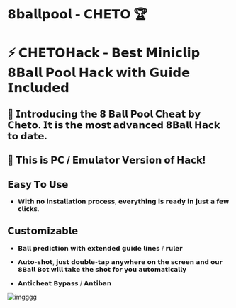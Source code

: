 # 𝟴𝗯𝗮𝗹𝗹𝗽𝗼𝗼𝗹 - 𝗖𝗛𝗘𝗧𝗢 🏆

# ⚡ 𝗖𝗛𝗘𝗧𝗢𝗛𝗮𝗰𝗸 - 𝗕𝗲𝘀𝘁 𝗠𝗶𝗻𝗶𝗰𝗹𝗶𝗽 𝟴𝗕𝗮𝗹𝗹 𝗣𝗼𝗼𝗹 𝗛𝗮𝗰𝗸 𝘄𝗶𝘁𝗵 𝗚𝘂𝗶𝗱𝗲 𝗜𝗻𝗰𝗹𝘂𝗱𝗲𝗱

## 🎱 𝗜𝗻𝘁𝗿𝗼𝗱𝘂𝗰𝗶𝗻𝗴 𝘁𝗵𝗲 𝟴 𝗕𝗮𝗹𝗹 𝗣𝗼𝗼𝗹 𝗖𝗵𝗲𝗮𝘁 𝗯𝘆 𝗖𝗵𝗲𝘁𝗼. 𝗜𝘁 𝗶𝘀 𝘁𝗵𝗲 𝗺𝗼𝘀𝘁 𝗮𝗱𝘃𝗮𝗻𝗰𝗲𝗱 𝟴𝗕𝗮𝗹𝗹 𝗛𝗮𝗰𝗸 𝘁𝗼 𝗱𝗮𝘁𝗲.

## 🎱 𝗧𝗵𝗶𝘀 𝗶𝘀 𝗣𝗖 / 𝗘𝗺𝘂𝗹𝗮𝘁𝗼𝗿 𝗩𝗲𝗿𝘀𝗶𝗼𝗻 𝗼𝗳 𝗛𝗮𝗰𝗸!

## 𝗘𝗮𝘀𝘆 𝗧𝗼 𝗨𝘀𝗲

- 𝗪𝗶𝘁𝗵 𝗻𝗼 𝗶𝗻𝘀𝘁𝗮𝗹𝗹𝗮𝘁𝗶𝗼𝗻 𝗽𝗿𝗼𝗰𝗲𝘀𝘀, 𝗲𝘃𝗲𝗿𝘆𝘁𝗵𝗶𝗻𝗴 𝗶𝘀 𝗿𝗲𝗮𝗱𝘆 𝗶𝗻 𝗷𝘂𝘀𝘁 𝗮 𝗳𝗲𝘄 𝗰𝗹𝗶𝗰𝗸𝘀.

## 𝗖𝘂𝘀𝘁𝗼𝗺𝗶𝘇𝗮𝗯𝗹𝗲

- 𝗕𝗮𝗹𝗹 𝗽𝗿𝗲𝗱𝗶𝗰𝘁𝗶𝗼𝗻 𝘄𝗶𝘁𝗵 𝗲𝘅𝘁𝗲𝗻𝗱𝗲𝗱 𝗴𝘂𝗶𝗱𝗲 𝗹𝗶𝗻𝗲𝘀 / 𝗿𝘂𝗹𝗲𝗿

- 𝗔𝘂𝘁𝗼-𝘀𝗵𝗼𝘁, 𝗷𝘂𝘀𝘁 𝗱𝗼𝘂𝗯𝗹𝗲-𝘁𝗮𝗽 𝗮𝗻𝘆𝘄𝗵𝗲𝗿𝗲 𝗼𝗻 𝘁𝗵𝗲 𝘀𝗰𝗿𝗲𝗲𝗻 𝗮𝗻𝗱 𝗼𝘂𝗿 𝟴𝗕𝗮𝗹𝗹 𝗕𝗼𝘁 𝘄𝗶𝗹𝗹 𝘁𝗮𝗸𝗲 𝘁𝗵𝗲 𝘀𝗵𝗼𝘁 𝗳𝗼𝗿 𝘆𝗼𝘂 𝗮𝘂𝘁𝗼𝗺𝗮𝘁𝗶𝗰𝗮𝗹𝗹𝘆

- 𝗔𝗻𝘁𝗶𝗰𝗵𝗲𝗮𝘁 𝗕𝘆𝗽𝗮𝘀𝘀 / 𝗔𝗻𝘁𝗶𝗯𝗮𝗻

![imgggg](https://i.ibb.co/Ry263b9/8ac4a2-Pwkmln9-A5-1.jpg)
